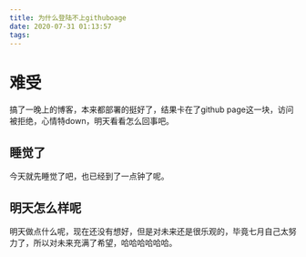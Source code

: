 ```yaml
---
title: 为什么登陆不上githuboage
date: 2020-07-31 01:13:57
tags:
---
```

# 难受
搞了一晚上的博客，本来都部署的挺好了，结果卡在了github page这一块，访问被拒绝，心情特down，明天看看怎么回事吧。
## 睡觉了
今天就先睡觉了吧，也已经到了一点钟了呢。
## 明天怎么样呢
明天做点什么呢，现在还没有想好，但是对未来还是很乐观的，毕竟七月自己太努力了，所以对未来充满了希望，哈哈哈哈哈哈。